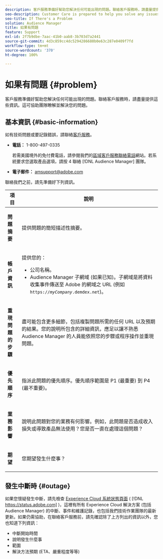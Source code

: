 ```yaml
---
description: 客戶服務準備好幫助您解決任何可能出現的問題。聯絡客戶服務時，請盡量提供這些資訊。這可協助團隊瞭解並解決您的問題。
seo-description: Customer Care is prepared to help you solve any issues that might arise. Provide as much of this information as you can when contacting Customer Care. This will help the team understand and resolve your issue.
seo-title: If There's a Problem
solution: Audience Manager
title: 如果有問題
feature: Support
exl-id: 2f7b9dbe-7aac-41b0-aab8-3b703d7a2441
source-git-commit: 4d3c859cc4dc5294286680b0e63c287e0409f7fd
workflow-type: tm+mt
source-wordcount: '370'
ht-degree: 100%

---
```


# 如果有問題 {#problem}

客戶服務準備好幫助您解決任何可能出現的問題。聯絡客戶服務時，請盡量提供這些資訊。這可協助團隊瞭解並解決您的問題。

## 基本資訊 {#basic-information}

<!-- 

r_problem.xml

 -->

如有技術問題或要記錄錯誤，請聯絡[客戶服務](https://helpx.adobe.com/tw/marketing-cloud/contact-support.html)。

* **電話：** 1-800-497-0335

  若需美國境外的免付費電話，請參閱我們的[區域客戶服務聯絡電話](https://helpx.adobe.com/tw/contact/dma-external/DMACustomeCareRegionalPhoneNumbers.html)網站。若系統要求您選取產品選項，請按 4 聯絡 [!DNL Audience Manager] 團隊。

* **電子郵件：** amsupport@adobe.com

聯絡我們之前，請先準備好下列資訊。

<table id="table_28E76031E2804265B1A48AB2659F68F0"> 
 <thead> 
  <tr> 
   <th colname="col1" class="entry"> 項目 </th> 
   <th colname="col2" class="entry"> 說明 </th> 
  </tr>
 </thead>
 <tbody> 
  <tr> 
   <td colname="col1"> <p><b>問題摘要</b> </p> </td> 
   <td colname="col2"> <p>提供問題的簡短描述性摘要。 </p> </td> 
  </tr> 
  <tr> 
   <td colname="col1"> <p><b>帳戶資訊</b> </p> </td> 
   <td colname="col2"> <p>提供您的： </p> <p> 
     <ul id="ul_6ACF6EF2165C4041A891FF36D78BBA63"> 
      <li id="li_86573CAAE8454BE6BDF44F9A8281FF95">公司名稱。 </li> 
      <li id="li_8259BB738BA84A13982A8E84BCF56B2A"><span class="keyword"> Audience Manager</span> 子網域 (如果已知)。子網域是將資料收集事件傳送至 <span class="keyword">Adobe</span> 的網域之 URL (例如 <code>https://<i>myCompany</i>.demdex.net</code>)。 </li> 
     </ul> </p> </td> 
  </tr> 
  <tr> 
   <td colname="col1"> <p><b>重現問題的步驟</b> </p> </td> 
   <td colname="col2"> <p>盡可能包含更多細節，包括複製問題所需的任何 URL 以及預期的結果。您的說明所包含的詳細資訊，應足以讓不熟悉 <span class="keyword">Audience Manager</span> 的人員能依照您的步驟或程序操作並重現問題。 </p> </td> 
  </tr> 
  <tr> 
   <td colname="col1"> <p><b>優先順序</b> </p> </td> 
   <td colname="col2"> <p>指派此問題的優先順序。優先順序範圍是 P1 (最重要) 到 P4 (最不重要)。 </p> </td> 
  </tr> 
  <tr> 
   <td colname="col1"> <p><b>業務影響</b> </p> </td> 
   <td colname="col2"> <p>說明此問題對您的業務有何影響。例如，此問題是否造成收入損失或導致產品無法使用？您是否一直在處理這個問題？ </p> </td> 
  </tr> 
  <tr> 
   <td colname="col1"> <p><b>期望</b> </p> </td> 
   <td colname="col2"> <p>您期望發生什麼事？ </p> </td> 
  </tr> 
 </tbody> 
</table>

## 發生中斷時 {#outage}

如果您懷疑發生中斷，請先檢查 [Experience Cloud 系統狀態頁面](https://status.adobe.com/tw) ( [!DNL https://status.adobe.com] )，這裡有所有 Experience Cloud 解決方案 (包括 Audience Manager) 的中斷、事件和維護記錄，也包括我們技術作業團隊的最新更新。如果仍需協助，在聯絡客戶服務前，請先確認除了上方列出的資訊以外，您也知道下列資訊：

* 中斷開始時間
* 說明發生什麼事
* 範圍
* 解決方法預期 (ETA、嚴重程度等等)
